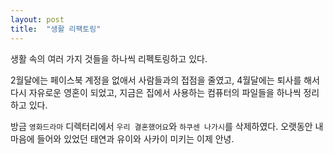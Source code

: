 ```yaml
---
layout: post
title:  "생활 리팩토링"
---
```


생활 속의 여러 가지 것들을 하나씩 리펙토링하고 있다.

2월달에는 페이스북 계정을 없애서 사람들과의 접점을 줄였고,
4월달에는 퇴사를 해서 다시 자유로운 영혼이 되었고,
지금은 집에서 사용하는 컴퓨터의 파일들을 하나씩 정리하고 있다.

방금 `영화드라마` 디렉터리에서 `우리 결혼했어요`와 `하쿠센 나가시`를 삭제하였다.
오랫동안 내 마음에 들어와 있었던 태연과 유이와 사카이 미키는 이제 안녕.
